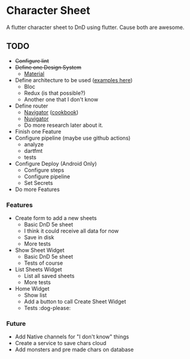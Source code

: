 # Character Sheet
A flutter character sheet to DnD using flutter.
Cause both are awesome.

## TODO
 - ~~Configure lint~~
 - ~~Define one Design System~~
    - [Material](https://flutter.dev/docs/development/ui/widgets/material)
 - Define architecture to be used ([examples here](https://fluttersamples.com/))
    - Bloc
    - Redux (is that possible?)
    - Another one that I don't know
 - Define router
    - [Navigator](https://api.flutter.dev/flutter/widgets/Navigator-class.html) ([cookbook](https://flutter.dev/docs/cookbook/navigation))
    - [Nuvigator](https://github.com/nubank/nuvigator)
    - Do more research later about it.
 - Finish one Feature
 - Configure pipeline (maybe use github actions)
    - analyze
    - dartfmt
    - tests
 - Configure Deploy (Android Only)
    - Configure steps
    - Configure pipeline
    - Set Secrets
 - Do more Features

### Features
 - Create form to add a new sheets
    - Basic DnD 5e sheet
    - I think it could receive all data for now
    - Save in disk
    - More tests
 - Show Sheet Widget
    - Basic DnD 5e sheet
    - Tests of course
 - List Sheets Widget
    - List all saved sheets
    - More tests
 - Home Widget
    - Show list
    - Add a button to call Create Sheet Widget
    - Tests :dog-please:

### Future
 - Add Native channels for "I don't know" things
 - Create a service to save chars cloud
 - Add monsters and pre made chars on database
